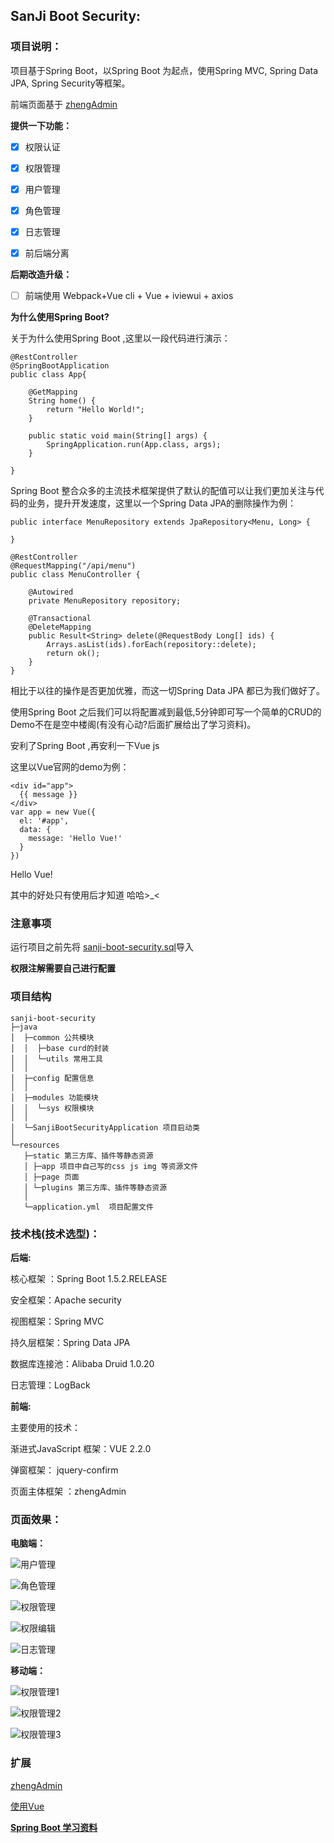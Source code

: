 ## SanJi Boot Security:

### 项目说明：

项目基于Spring Boot，以Spring Boot 为起点，使用Spring MVC, Spring Data JPA,  Spring Security等框架。

前端页面基于 [zhengAdmin](https://github.com/shuzheng/zhengAdmin)

**提供一下功能：**

* [x] 权限认证 
 
* [x] 权限管理
 
* [x] 用户管理 

* [x] 角色管理 

* [x] 日志管理

* [x] 前后端分离

**后期改造升级：**

* [ ] 前端使用 Webpack+Vue cli + Vue + iviewui + axios

**为什么使用Spring Boot?**

关于为什么使用Spring Boot ,这里以一段代码进行演示：
```
@RestController
@SpringBootApplication
public class App{

    @GetMapping
    String home() {
        return "Hello World!";
    }

    public static void main(String[] args) {
        SpringApplication.run(App.class, args);
    }

}
```
Spring Boot 整合众多的主流技术框架提供了默认的配值可以让我们更加关注与代码的业务，提升开发速度，这里以一个Spring Data JPA的删除操作为例：
```
public interface MenuRepository extends JpaRepository<Menu, Long> {

}
```

```
@RestController
@RequestMapping("/api/menu")
public class MenuController {

    @Autowired
    private MenuRepository repository;

    @Transactional
    @DeleteMapping
    public Result<String> delete(@RequestBody Long[] ids) {
        Arrays.asList(ids).forEach(repository::delete);
        return ok();
    }
}
```
相比于以往的操作是否更加优雅，而这一切Spring Data JPA 都已为我们做好了。

使用Spring Boot 之后我们可以将配置减到最低,5分钟即可写一个简单的CRUD的Demo不在是空中楼阁(有没有心动?后面扩展给出了学习资料)。

安利了Spring Boot ,再安利一下Vue js

这里以Vue官网的demo为例：

```
<div id="app">
  {{ message }}
</div>
var app = new Vue({
  el: '#app',
  data: {
    message: 'Hello Vue!'
  }
})

```
Hello Vue!

其中的好处只有使用后才知道 哈哈>_< 


### 注意事项

运行项目之前先将 [sanji-boot-security.sql](sanji-boot-security.sql)导入

 **权限注解需要自己进行配置** 

### 项目结构
```
sanji-boot-security
├─java
│  ├─common 公共模块
│  │  ├─base curd的封装
│  │  └─utils 常用工具
│  │ 
│  ├─config 配置信息
│  │ 
│  ├─modules 功能模块
│  │  └─sys 权限模块
│  │ 
│  └─SanjiBootSecurityApplication 项目启动类
│  
└─resources 
   ├─static 第三方库、插件等静态资源
   │ ├─app 项目中自己写的css js img 等资源文件
   │ ├─page 页面
   │ └─plugins 第三方库、插件等静态资源
   │ 
   └─application.yml  项目配置文件
```

### 技术栈(技术选型)：

**后端:**

核心框架 ：Spring Boot 1.5.2.RELEASE

安全框架：Apache security

视图框架：Spring MVC

持久层框架：Spring Data JPA

数据库连接池：Alibaba Druid 1.0.20

日志管理：LogBack

**前端:**

主要使用的技术：

渐进式JavaScript 框架：VUE 2.2.0

弹窗框架： jquery-confirm

页面主体框架 ：zhengAdmin


### 页面效果：
**电脑端：**

![用户管理](../resources/sanji-boot-security-user.png)

![角色管理](../resources/sanji-boot-security-role.png)

![权限管理](../resources/sanji-boot-security-sec.png)

![权限编辑](../resources/sanji-boot-security-sec-add.png)

![日志管理](../resources/sanji-boot-security-log.png)

**移动端：**

![权限管理1](../resources/sanji-boot-security-sec-phone-skin-blue.png)

![权限管理2](../resources/sanji-boot-security-sec-phone.png)

![权限管理3](../resources/sanji-boot-security-sec-phone-skin-green.png)

### 扩展

[zhengAdmin](https://github.com/shuzheng/zhengAdmin/blob/master/README.md)

[使用Vue](https://cn.vuejs.org/v2/guide/)

**[Spring Boot 学习资料](https://segmentfault.com/a/1190000008539153)**
